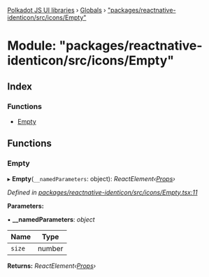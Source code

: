 [Polkadot JS UI libraries](../README.md) › [Globals](../globals.md) › ["packages/reactnative-identicon/src/icons/Empty"](_packages_reactnative_identicon_src_icons_empty_.md)

# Module: "packages/reactnative-identicon/src/icons/Empty"

## Index

### Functions

* [Empty](_packages_reactnative_identicon_src_icons_empty_.md#empty)

## Functions

###  Empty

▸ **Empty**(`__namedParameters`: object): *ReactElement‹[Props](../interfaces/_packages_reactnative_identicon_src_types_.props.md)›*

*Defined in [packages/reactnative-identicon/src/icons/Empty.tsx:11](https://github.com/polkadot-js/ui/blob/55f3ca65/packages/reactnative-identicon/src/icons/Empty.tsx#L11)*

**Parameters:**

▪ **__namedParameters**: *object*

Name | Type |
------ | ------ |
`size` | number |

**Returns:** *ReactElement‹[Props](../interfaces/_packages_reactnative_identicon_src_types_.props.md)›*
